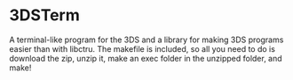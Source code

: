# 3DSTerm
A terminal-like program for the 3DS and a library for making 3DS programs easier than with libctru.
The makefile is included, so all you need to do is download the zip, unzip it, make an exec folder in the unzipped folder, and make!
